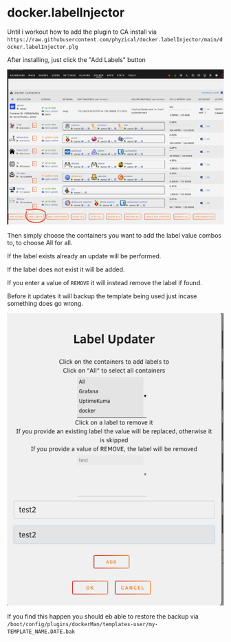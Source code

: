# docker.labelInjector

Until i workout how to add the plugin to CA install via `https://raw.githubusercontent.com/phyzical/docker.labelInjector/main/docker.labelInjector.plg`

After installing, just click the "Add Labels" button

![button](images/button.png)

Then simply choose the containers you want to add the label value combos to, to choose All for all.

If the label exists already an update will be performed.

If the label does not exist it will be added.

If you enter a value of `REMOVE` it will instead remove the label if found.

Before it updates it will backup the template being used just incase something does go wrong.

![form](images/form.png)

If you find this happen you should eb able to restore the backup via `/boot/config/plugins/dockerMan/templates-user/my-TEMPLATE_NAME.DATE.bak`
